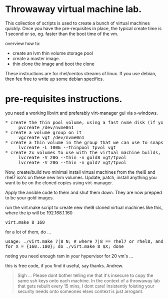 # Throwaway virtual machine lab.

This collection of scripts is used to create a bunch of virtual machines quickly.
Once you have the pre-requisites in place, the typical create time is 1 second or so, 
eg. faster than the boot time of the vm.

overview how to:
* create an lvm thin volume storage pool
* create a master image.
* thin clone the image and boot the clone

These instructions are for rhel/centos streams of linux. If you use debian, then fee free to write up some debian specifics.

# pre-requisites instructions.
you need a working libvirt and preferably virt-manager gui via x-windows.

<pre>
* create the thin pool volume, using a fast nvme disk (if you only have ssd then change nvmeXn1 to sdX)
     pvcreate /dev/nvme0n1
* create a volume group on it
     vgcreate vgt /dev/nvme0n1
* create a thin volume in the group that we can use to snapshot
     lvcreate -L 100G --thinpool tpvol vgt
* create 2x volumes to use with the virtual machine builds,  1 for rhel8, 1 for rhel7
     lvcreate -V 20G --thin -n gold8 vgt/tpvol
     lvcreate -V 20G --thin -n gold7 vgt/tpvol
</pre>

Now, create/build two minimal install virtual machines from the rhel8 and rhel7 iso's on these new lvm volumes. Update, patch, install anything you want to be on the cloned copies using virt-manager.

Apply the ansible code to them and shut them down. They are now prepped to be your gold images.

run the virt.make script to create new rhel8 cloned virtual machines like this, where the ip will be 192.168.1.160
<pre>virt.make 8 160</pre>

for a lot of them, do ...
<pre>
usage: ./virt.make 7|8 N; # where 7|8 == rhel7 or rhel8, and N = number 1-254
for X = {160..180}; do ./virt.make 8 $X; done
</pre>
noting you need enough ram in your hypervisor for 20 vm's ...

this is free code, if you find it useful, say thanks.
Andrew.

<blockquote>
 Sigh ... Please dont bother telling me that it's insecure to copy the same ssh keys onto each machine.
 In the context of a throwaway lab that gets rebuilt every 15 mins, I dont care! 
 Insistently foisting your security needs onto someones elses context is just arrogant.
</blockquote>
